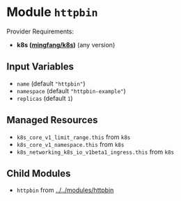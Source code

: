 
# Module `httpbin`

Provider Requirements:
* **k8s ([mingfang/k8s](https://registry.terraform.io/providers/mingfang/k8s/latest))** (any version)

## Input Variables
* `name` (default `"httpbin"`)
* `namespace` (default `"httpbin-example"`)
* `replicas` (default `1`)

## Managed Resources
* `k8s_core_v1_limit_range.this` from `k8s`
* `k8s_core_v1_namespace.this` from `k8s`
* `k8s_networking_k8s_io_v1beta1_ingress.this` from `k8s`

## Child Modules
* `httpbin` from [../../modules/httpbin](../../modules/httpbin)

